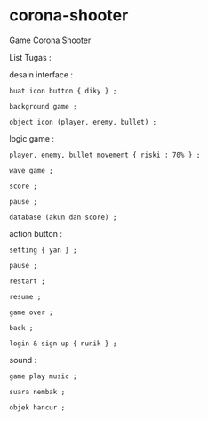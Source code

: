 # corona-shooter
 Game Corona Shooter
 
 List Tugas :
 
 desain interface :
 
	buat icon button { diky } ; 
	
	background game ; 
	
	object icon (player, enemy, bullet) ; 

logic game : 

	player, enemy, bullet movement { riski : 70% } ; 
	
	wave game ; 
	
	score ; 
	
	pause ; 
	
	database (akun dan score) ; 
	

action button : 

	setting { yan } ; 
	
	pause ; 
	
	restart ; 
	
	resume ; 
	
	game over ; 
	
	back ; 
	
	login & sign up { nunik } ; 
	
sound : 

	game play music ; 
	
	suara nembak ; 
	
	objek hancur ; 
